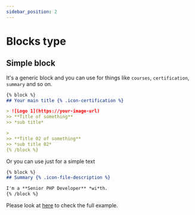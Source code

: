 ```yaml
---
sidebar_position: 2
---
```


# Blocks type

## Simple block

It's a generic block and you can use for things like `courses`, `certification`, `summary` and so on.

```markdown
{% block %}
## Your main title {% .icon-certification %}

> ![Logo 1](https://your-image-url)
>> **Title of something**
>> *sub title*

>
>> **Title 02 of something**
>> *sub title 02*
{% /block %}
```

Or you can use just for a simple text

```markdown
{% block %}
## Summary {% .icon-file-description %}

I'm a **Senior PHP Developer** *wi*th.
{% /block %}
```

Please look at [here](/structure/overview/#resume-example) to check the full example.